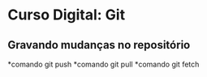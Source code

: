 # Curso Digital: Git

## Gravando mudanças no repositório

*comando git push
*comando git pull 
*comando git fetch
